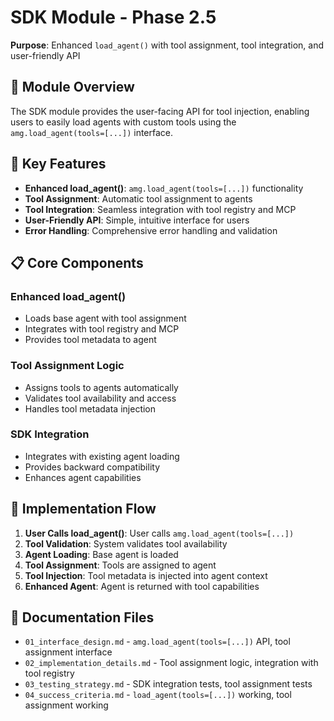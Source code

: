 # SDK Module - Phase 2.5

**Purpose**: Enhanced `load_agent()` with tool assignment, tool integration, and user-friendly API

## 🎯 **Module Overview**

The SDK module provides the user-facing API for tool injection, enabling users to easily load agents with custom tools using the `amg.load_agent(tools=[...])` interface.

## 🔧 **Key Features**

- **Enhanced load_agent()**: `amg.load_agent(tools=[...])` functionality
- **Tool Assignment**: Automatic tool assignment to agents
- **Tool Integration**: Seamless integration with tool registry and MCP
- **User-Friendly API**: Simple, intuitive interface for users
- **Error Handling**: Comprehensive error handling and validation

## 📋 **Core Components**

### **Enhanced load_agent()**
- Loads base agent with tool assignment
- Integrates with tool registry and MCP
- Provides tool metadata to agent

### **Tool Assignment Logic**
- Assigns tools to agents automatically
- Validates tool availability and access
- Handles tool metadata injection

### **SDK Integration**
- Integrates with existing agent loading
- Provides backward compatibility
- Enhances agent capabilities

## 🔄 **Implementation Flow**

1. **User Calls load_agent()**: User calls `amg.load_agent(tools=[...])`
2. **Tool Validation**: System validates tool availability
3. **Agent Loading**: Base agent is loaded
4. **Tool Assignment**: Tools are assigned to agent
5. **Tool Injection**: Tool metadata is injected into agent context
6. **Enhanced Agent**: Agent is returned with tool capabilities

## 📁 **Documentation Files**

- `01_interface_design.md` - `amg.load_agent(tools=[...])` API, tool assignment interface
- `02_implementation_details.md` - Tool assignment logic, integration with tool registry
- `03_testing_strategy.md` - SDK integration tests, tool assignment tests
- `04_success_criteria.md` - `load_agent(tools=[...])` working, tool assignment working
